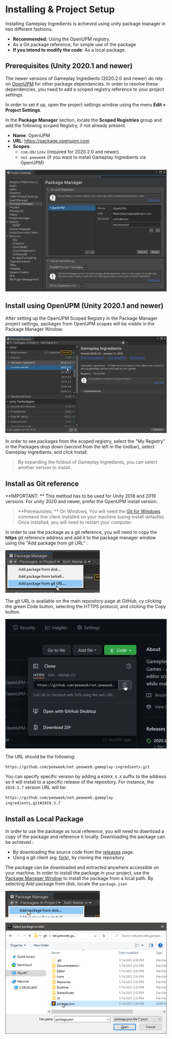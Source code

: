 # Installing & Project Setup

Installing Gameplay Ingredients is achieved using unity package manager in two different fashions.

* **Recommended:** Using the OpenUPM registry.
* As a Git package reference, for simple use of the package
* **If you intend to modify the code**: As a local package.

## Prerequisites (Unity 2020.1 and newer)

The newer versions of Gameplay Ingredients (2020.2.0 and newer) do rely on [OpenUPM](https://openupm.com/) for other package dependencies. In order to resolve these dependencies, you need to add a scoped registry reference to your project settings.

In order to set it up, open the project settings window using the menu **Edit > Project Settings**.

In the **Package Manager** section, locate the **Scoped Registries** group and add the following scoped Registry, if not already present.

* **Name**: OpenUPM
* **URL**: https://package.openupm.com
* **Scopes**:
  * `com.dbrizov` (required for 2020.2.0 and newer)
  * `net.peeweek` (if you want to install Gameplay Ingredients via OpenUPM)

![Screenshot of Scoped Registry Project Settings](images/packman-scoped-registry.png)

## Install using OpenUPM (Unity 2020.1 and newer)

After setting up the OpenUPM Scoped Registry in the Package Manager project settings, packages from OpenUPM scopes will be visible in the Package Manager Window.

![Package Manger Window](images/packman.png)

In order to see packages from the scoped registry, select the "My Registry" in the Packages drop down (second from the left in the toolbar), select Gameplay Ingredients, and click Install.

> By expanding the foldout of Gameplay Ingredients, you can select another version to install.

## Install as Git reference 

**IMPORTANT: ** This method has to be used for Unity 2018 and 2019 versions. For unity 2020 and newer, prefer the OpenUPM install version.

> **Prerequisites: ** On Windows, You will need the [Git for Windows](https://gitforwindows.org/) command line client installed on your machine (using install defaults). Once installed, you will need to restart your computer.

In order to use the package as a git reference, you will need to copy the **https** git reference address and add it to the package manager window using the "Add package from git URL" :

![](images/packman-git-url.png)

The git URL is available on the main repository page at GitHub, cy clicking the green Code button, selecting the HTTPS protocol, and clicking the Copy button.

![](images/github-url.png)

The URL should be the following:

`https://github.com/peeweek/net.peeweek.gameplay-ingredients.git`

You can specify specific version by adding a `#20XX.X.X` suffix to the address so it will install to a specific release of the repository. For instance, the `2019.3.7` version URL will be:

`https://github.com/peeweek/net.peeweek.gameplay-ingredients.git#2019.3.7`

## Install as Local Package

In order to use the package as local reference, you will need to download a copy of the package and reference it locally. Downloading the package can be achieved :

- By downloading the source code from the [releases](https://github.com/peeweek/net.peeweek.gameplay-ingredients/releases) page.
- Using a git client (eg: [fork](https://fork.dev)), by cloning the repository.

The package can be downloaded and extracted anywhere accessible on your machine. In order to install the package in your project, use the [Package Manager Window](https://docs.unity3d.com/2020.2/Documentation/Manual/upm-ui.html) to install the package from a local path. By selecting Add package from disk, locate the `package.json`

![](images/packman-add-local.png)

![](images/packman-add-local2.png)